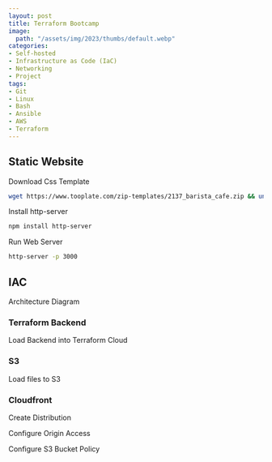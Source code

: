```yaml
---
layout: post
title: Terraform Bootcamp
image:
  path: "/assets/img/2023/thumbs/default.webp"
categories:
- Self-hosted
- Infrastructure as Code (IaC)
- Networking
- Project
tags:
- Git
- Linux
- Bash
- Ansible
- AWS
- Terraform
---
```




## Static Website

Download Css Template
```bash
wget https://www.tooplate.com/zip-templates/2137_barista_cafe.zip && unzip *.zip -d . && rm -rf *.zip
```

Install http-server

```bash
npm install http-server
```

Run Web Server

```bash
http-server -p 3000
```


## IAC

Architecture Diagram

### Terraform Backend

Load Backend into Terraform Cloud

### S3

Load files to S3



### Cloudfront

Create Distribution

Configure Origin Access

Configure S3 Bucket Policy

